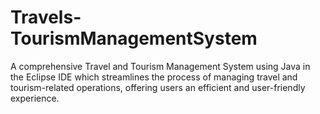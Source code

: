 # Travels-TourismManagementSystem
A comprehensive Travel and Tourism Management System using Java in the Eclipse IDE which streamlines the process of managing travel and tourism-related operations, offering users an efficient and user-friendly experience.
